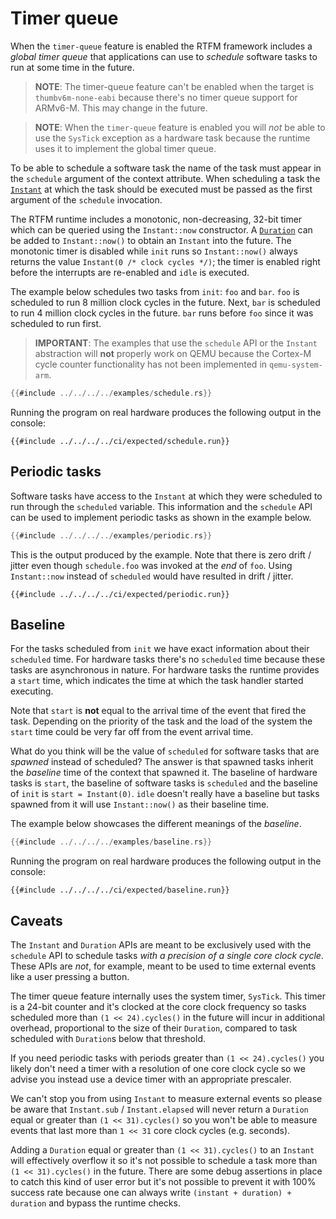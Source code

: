 # Timer queue

When the `timer-queue` feature is enabled the RTFM framework includes a *global
timer queue* that applications can use to *schedule* software tasks to run at
some time in the future.

> **NOTE**: The timer-queue feature can't be enabled when the target is
> `thumbv6m-none-eabi` because there's no timer queue support for ARMv6-M. This
> may change in the future.

> **NOTE**: When the `timer-queue` feature is enabled you will *not* be able to
> use the `SysTick` exception as a hardware task because the runtime uses it to
> implement the global timer queue.

To be able to schedule a software task the name of the task must appear in the
`schedule` argument of the context attribute. When scheduling a task the
[`Instant`] at which the task should be executed must be passed as the first
argument of the `schedule` invocation.

[`Instant`]: ../../api/rtfm/struct.Instant.html

The RTFM runtime includes a monotonic, non-decreasing, 32-bit timer which can be
queried using the `Instant::now` constructor. A [`Duration`] can be added to
`Instant::now()` to obtain an `Instant` into the future. The monotonic timer is
disabled while `init` runs so `Instant::now()` always returns the value
`Instant(0 /* clock cycles */)`; the timer is enabled right before the
interrupts are re-enabled and `idle` is executed.

[`Duration`]: ../../api/rtfm/struct.Duration.html

The example below schedules two tasks from `init`: `foo` and `bar`. `foo` is
scheduled to run 8 million clock cycles in the future. Next, `bar` is scheduled
to run 4 million clock cycles in the future. `bar` runs before `foo` since it
was scheduled to run first.

> **IMPORTANT**: The examples that use the `schedule` API or the `Instant`
> abstraction will **not** properly work on QEMU because the Cortex-M cycle
> counter functionality has not been implemented in `qemu-system-arm`.

``` rust
{{#include ../../../../examples/schedule.rs}}
```

Running the program on real hardware produces the following output in the console:

``` text
{{#include ../../../../ci/expected/schedule.run}}
```

## Periodic tasks

Software tasks have access to the `Instant` at which they were scheduled to run
through the `scheduled` variable. This information and the `schedule` API can be
used to implement periodic tasks as shown in the example below.

``` rust
{{#include ../../../../examples/periodic.rs}}
```

This is the output produced by the example. Note that there is zero drift /
jitter even though `schedule.foo` was invoked at the *end* of `foo`. Using
`Instant::now` instead of `scheduled` would have resulted in drift / jitter.

``` text
{{#include ../../../../ci/expected/periodic.run}}
```

## Baseline

For the tasks scheduled from `init` we have exact information about their
`scheduled` time. For hardware tasks there's no `scheduled` time because these
tasks are asynchronous in nature. For hardware tasks the runtime provides a
`start` time, which indicates the time at which the task handler started
executing.

Note that `start` is **not** equal to the arrival time of the event that fired
the task. Depending on the priority of the task and the load of the system the
`start` time could be very far off from the event arrival time.

What do you think will be the value of `scheduled` for software tasks that are
*spawned* instead of scheduled? The answer is that spawned tasks inherit the
*baseline* time of the context that spawned it. The baseline of hardware tasks
is `start`, the baseline of software tasks is `scheduled` and the baseline of
`init` is `start = Instant(0)`. `idle` doesn't really have a baseline but tasks
spawned from it will use `Instant::now()` as their baseline time.

The example below showcases the different meanings of the *baseline*.

``` rust
{{#include ../../../../examples/baseline.rs}}
```

Running the program on real hardware produces the following output in the console:

``` text
{{#include ../../../../ci/expected/baseline.run}}
```

## Caveats

The `Instant` and `Duration` APIs are meant to be exclusively used with the
`schedule` API to schedule tasks *with a precision of a single core clock
cycle*. These APIs are *not*, for example, meant to be used to time external
events like a user pressing a button.

The timer queue feature internally uses the system timer, `SysTick`. This timer
is a 24-bit counter and it's clocked at the core clock frequency so tasks
scheduled more than `(1 << 24).cycles()` in the future will incur in additional
overhead, proportional to the size of their `Duration`, compared to task
scheduled with `Duration`s below that threshold.

If you need periodic tasks with periods greater than `(1 << 24).cycles()` you
likely don't need a timer with a resolution of one core clock cycle so we advise
you instead use a device timer with an appropriate prescaler.

We can't stop you from using `Instant` to measure external events so please be
aware that `Instant.sub` / `Instant.elapsed` will never return a `Duration`
equal or greater than `(1 << 31).cycles()` so you won't be able to measure
events that last more than `1 << 31` core clock cycles (e.g. seconds).

Adding a `Duration` equal or greater than `(1 << 31).cycles()` to an `Instant`
will effectively overflow it so it's not possible to schedule a task more than
`(1 << 31).cycles()` in the future. There are some debug assertions in place to
catch this kind of user error but it's not possible to prevent it with 100%
success rate because one can always write `(instant + duration) + duration` and
bypass the runtime checks.
